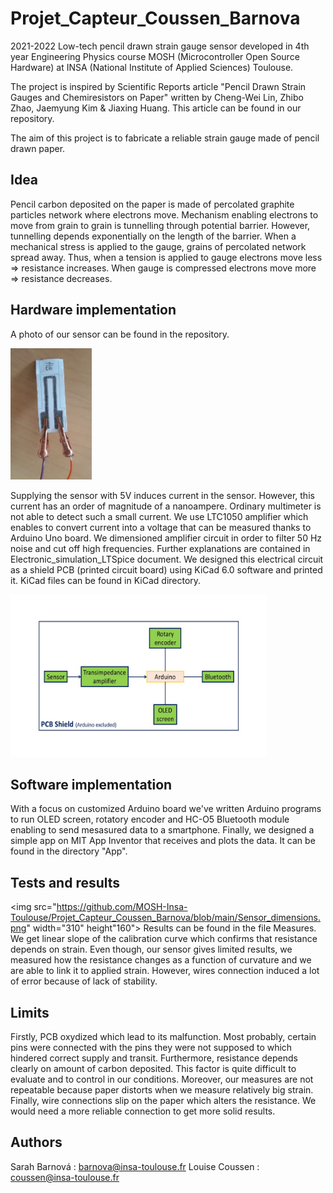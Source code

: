 # Projet_Capteur_Coussen_Barnova
 2021-2022
 Low-tech pencil drawn strain gauge sensor developed in 4th year Engineering Physics course MOSH (Microcontroller Open Source Hardware) at INSA (National Institute of Applied Sciences) Toulouse.

The project is inspired by Scientific Reports article "Pencil Drawn Strain Gauges and Chemiresistors on Paper" written by Cheng-Wei Lin, Zhibo Zhao, Jaemyung Kim & Jiaxing Huang. This article can be found in our repository.

The aim of this project is to fabricate a reliable strain gauge made of pencil drawn paper.

## Idea
Pencil carbon deposited on the paper is made of percolated graphite particles network where electrons move. Mechanism enabling electrons to move from grain to grain is tunnelling through potential barrier. However, tunnelling depends exponentially on the length of the barrier. When a mechanical stress is applied to the gauge, grains of percolated network spread away. Thus, when a tension is applied to gauge electrons move less => resistance increases. When gauge is compressed electrons move more => resistance decreases.

## Hardware implementation
A photo of our sensor can be found in the repository.

<img src="https://github.com/MOSH-Insa-Toulouse/Projet_Capteur_Coussen_Barnova/blob/main/Sensor.jpeg" width="130" height="210">

Supplying the sensor with 5V induces current in the sensor. However, this current has an order of magnitude of a nanoampere. Ordinary multimeter is not able to detect such a small current. We use LTC1050 amplifier which enables to convert current into a voltage that can be measured thanks to Arduino Uno board.
We dimensioned amplifier circuit in order to filter 50 Hz noise and cut off high frequencies. Further explanations are contained in Electronic_simulation_LTSpice document.
We designed this electrical circuit as a shield PCB (printed circuit board) using KiCad 6.0 software and printed it. KiCad files can be found in KiCad directory.

<img src="https://github.com/MOSH-Insa-Toulouse/Projet_Capteur_Coussen_Barnova/blob/main/Scheme_PCB.jpg?raw=true" width="410" height="260">

## Software implementation
With a focus on customized Arduino board we've written Arduino programs to run OLED screen, rotatory encoder and HC-O5 Bluetooth module enabling to send mesasured data to a smartphone. Finally, we designed a simple app on MIT App Inventor that receives and plots the data. It can be found in the directory "App".

## Tests and results
<img src="https://github.com/MOSH-Insa-Toulouse/Projet_Capteur_Coussen_Barnova/blob/main/Sensor_dimensions.png" width="310" height"160">
Results can be found in the file Measures. We get linear slope of the calibration curve which confirms that resistance depends on strain. Even though, our sensor gives limited results, we measured how the resistance changes as a function of curvature and we are able to link it to applied strain. However, wires connection induced a lot of error because of lack of stability.

## Limits 
Firstly, PCB oxydized which lead to its malfunction. Most probably, certain pins were connected with the pins they were not supposed to which hindered correct supply and transit.
Furthermore, resistance depends clearly on amount of carbon deposited. This factor is quite difficult to evaluate and to control in our conditions.
Moreover, our measures are not repeatable because paper distorts when we measure relatively big strain. 
Finally, wire connections slip on the paper which alters the resistance. We would need a more reliable connection to get more solid results.

## Authors
Sarah Barnová : barnova@insa-toulouse.fr
Louise Coussen : coussen@insa-toulouse.fr
